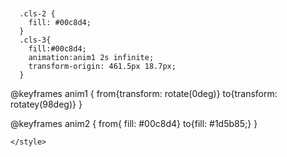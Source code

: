 <?xml version="1.0" encoding="UTF-8"?>
<svg id="Layer_1" data-name="Layer 1" xmlns="http://www.w3.org/2000/svg" viewBox="0 0 317 123.4">
  <defs>
    <style>
      .cls-1 {
        fill: #4e8ab3;
        animation: anim2 2s infinite;
      }

      .cls-2 {
        fill: #00c8d4;
      }
      .cls-3{
        fill:#00c8d4;
        animation:anim1 2s infinite;
        transform-origin: 461.5px 18.7px;
      }
@keyframes anim1 {
    from{transform: rotate(0deg)}
    to{transform: rotatey(98deg)}
}

@keyframes anim2 {
    from{ fill: #00c8d4}
    to{fill: #1d5b85;}
}
      

    </style>
  </defs>
  <g>
    <path class="cls-2" d="m78.7,0l-28,123.4h-25.1L0,0h28.3l19.1,93.5L68.2,0h10.5Z"/>
    <path class="cls-2" d="m114.1,0v123.4h-28V0h28Z"/>
  </g>
  <g>
    <path class="cls-1" d="m190.4,0v12.4h-34.5v37.3h29v12.4h-29v48.9h40.4v12.4h-68.4V0h62.5Z"/>
    <path class="cls-2" d="m274.9,0l-25.3,52.8,30.7,70.6h-31.1l-18.5-43.4-20.5,43.4h-12.6l27.2-56.4L195.7,0h31l17.2,40.2L262.5,0h12.4Z"/>
  </g>
  <polyline class="cls-3" points="271.2 35.6 281 39.7 287.6 42.7 289.6 42 292.4 40.6 294.3 40.8 293.9 44.2 293.8 45.4 298.2 47 302 43.2 307 39.6 310.2 37.7 315.4 36.8 317 37.9 315.1 42.8 310.3 47.4 304.1 52.5 302.4 54.1 303.7 56.1 304.9 58.5 306.6 57.3 308.2 58.9 308 60.8 306.3 62 304.7 63.6 305.4 66.6 306.3 69.2 306.8 73.2 307.6 78.6 308.1 81.8 305.2 84.6 301.9 78.8 301.1 75.4 298.1 68.8 294.8 60.7 291.3 62.6 285.8 66.9 280.9 69.9 279.2 70.7 280.3 75.4 280.7 81 277.5 81.5 275.9 76.3 274.3 73.2 271.5 73.4 272.1 70.8 270.1 68.7 266.8 66.6 264.4 64.2 266.5 62.2 270.2 64.3 275.3 65.9 278.4 63.1 283.1 59.1 288.3 53.9 283.8 50.1 279.4 46.5 275.1 43.7 269.9 39.7 268.3 38.1"/>
</svg>
